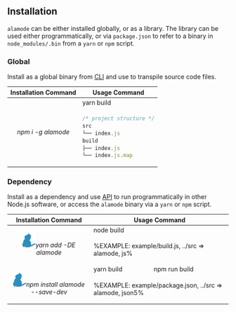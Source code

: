 
## Installation

`alamode` can be either installed globally, or as a library. The library can be used either programmatically, or via `package.json` to refer to a binary in `node_modules/.bin` from a `yarn` or `npm` script.

### Global

Install as a global binary from <a href="#cli">CLI</a> and use to transpile source code files.

<table>
<thead>
 <tr>
  <th>Installation Command</th>
  <th>Usage Command</th>
 </tr>
</thead>

<tbody>
 <tr>
  <td rowspan="3" align="center">
   <em>npm i -g alamode</em>
  </td>
  <td>yarn build</td>
 </tr>

 <tr>
  <td>

```js
/* project structure */
src
└── index.js
build
├── index.js
└── index.js.map
```
</td>
 </tr>

<!--
 <tr>

```sh
alamode src -o build
```
  </td>
 </tr> -->
</tbody>
</table>

### Dependency

Install as a dependency and use <a href="#api">API</a> to run programmatically in other Node.js software, or access the `alamode` binary via a `yarn` or `npm` script.

<table>
<thead>
 <tr>
  <th>Installation Command</th>
  <th colspan="2">Usage Command</th>
 </tr>
</thead>
<tbody>
 <tr>
  <td rowspan="2" align="center">
   <em><img src="doc/yarn-kitten.svg" height="32">yarn add -DE alamode</em>
  </td>
  <td colspan="2">node build</td>
 </tr>

 <tr>
  <td colspan="2">

%EXAMPLE: example/build.js, ../src => alamode, js%
  </td>
 </tr>


 <tr>
  <td rowspan="2" align="center">
   <em><img src="doc/yarn-kitten.svg" height="32">npm install alamode --save-dev</em>
  </td>
  <td>yarn build</td>
  <td>npm run build</td>
 </tr>
 <tr>
  <td colspan="2">

%EXAMPLE: example/package.json, ../src => alamode, json5%
  </td>
 </tr>
</tbody>
</table>
